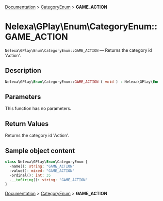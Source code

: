 [Documentation](../../README.md) > [CategoryEnum](README.md) > **GAME_ACTION**

# Nelexa\GPlay\Enum\CategoryEnum::GAME_ACTION
`Nelexa\GPlay\Enum\CategoryEnum::GAME_ACTION` — Returns the category id 'Action'.

## Description
```php
Nelexa\GPlay\Enum\CategoryEnum::GAME_ACTION ( void ) : Nelexa\GPlay\Enum\CategoryEnum
```

## Parameters
This function has no parameters.

## Return Values
Returns the category id 'Action'.

## Sample object content
```php
class Nelexa\GPlay\Enum\CategoryEnum {
  -name(): string: "GAME_ACTION"
  -value(): mixed: "GAME_ACTION"
  -ordinal(): int: 35
  -__toString(): string: "GAME_ACTION"
}
```

[Documentation](../../README.md) > [CategoryEnum](README.md) > **GAME_ACTION**
